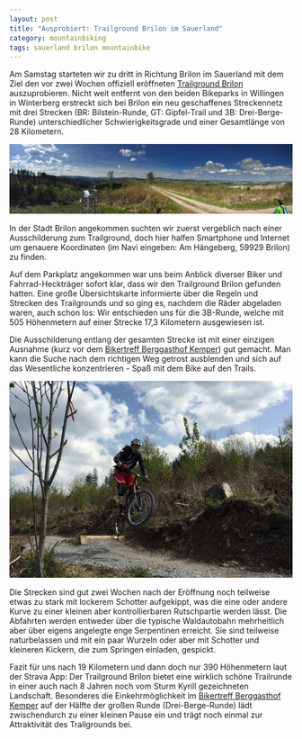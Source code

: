 ```yaml
---
layout: post
title: "Ausprobiert: Trailground Brilon im Sauerland"
category: mountainbiking
tags: sauerland brilon mountainbike
---
```


Am Samstag starteten wir zu dritt in Richtung Brilon im Sauerland mit dem Ziel den vor zwei Wochen offiziell eröffneten [Trailground Brilon](http://www.brilon-tourismus.de/de/themen/aktiv/radfahren/trailGround.php) auszuprobieren. Nicht weit entfernt von den beiden Bikeparks in Willingen in Winterberg erstreckt sich bei Brilon ein neu geschaffenes Streckennetz mit drei Strecken (BR: Bilstein-Runde, GT: Gipfel-Trail und 3B: Drei-Berge-Runde) unterschiedlicher Schwierigkeitsgrade und einer Gesamtlänge von 28 Kilometern.

![Panorama am Trailground Brilon](/images/2015-05-03/brilon-01.jpg)

In der Stadt Brilon angekommen suchten wir zuerst vergeblich nach einer Ausschilderung zum Trailground, doch hier halfen Smartphone und Internet um genauere Koordinaten (im Navi eingeben: Am Hängeberg, 59929 Brilon) zu finden.

Auf dem Parkplatz angekommen war uns beim Anblick diverser Biker und Fahrrad-Heckträger sofort klar, dass wir den Trailground Brilon gefunden hatten. Eine große Übersichtskarte informierte über die Regeln und Strecken des Trailgrounds und so ging es, nachdem die Räder abgeladen waren, auch schon los: Wir entschieden uns für die 3B-Runde, welche mit 505 Höhenmetern auf einer Strecke 17,3 Kilometern ausgewiesen ist.

Die Ausschilderung entlang der gesamten Strecke ist mit einer einzigen Ausnahme (kurz vor dem [Bikertreff Berggasthof Kemper](http://www.bikertreff-kemper.de/)) gut gemacht. Man kann die Suche nach dem richtigen Weg getrost ausblenden und sich auf das Wesentliche konzentrieren - Spaß mit dem Bike auf den Trails.

![Kicker laden zu Sprüngen ein](/images/2015-05-03/brilon-02.jpg)

Die Strecken sind gut zwei Wochen nach der Eröffnung noch teilweise etwas zu stark mit lockerem Schotter aufgekippt, was die eine oder andere Kurve zu einer kleinen aber kontrollierbaren Rutschpartie werden lässt. Die Abfahrten werden entweder über die typische Waldautobahn mehrheitlich aber über eigens angelegte enge Serpentinen erreicht. Sie sind teilweise naturbelassen und mit ein paar Wurzeln oder aber mit Schotter und kleineren Kickern, die zum Springen einladen, gespickt.

Fazit für uns nach 19 Kilometern und dann doch nur 390 Höhenmetern laut der Strava App: Der Trailground Brilon bietet eine wirklich schöne Trailrunde in einer auch nach 8 Jahren noch vom Sturm Kyrill gezeichneten Landschaft. Besonderes die Einkehrmöglichkeit im [Bikertreff Berggasthof Kemper](http://www.bikertreff-kemper.de/) auf der Hälfte der großen Runde (Drei-Berge-Runde) lädt zwischendurch zu einer kleinen Pause ein und trägt noch einmal zur Attraktivität des Trailgrounds bei.

